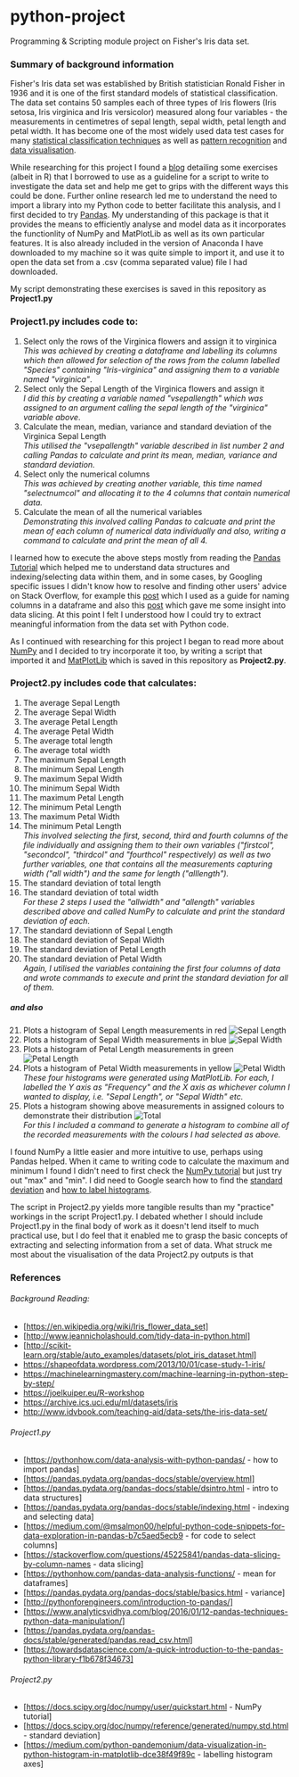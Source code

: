 # python-project
Programming &amp; Scripting module project on Fisher's Iris data set.

### Summary of background information
Fisher's Iris data set was established by British statistician Ronald Fisher in 1936 and it is one of the first standard models of statistical classification.  The data set contains 50 samples each of three types of Iris flowers (Iris setosa, Iris virginica and Iris versicolor) measured along four variables - the measurements in centimetres of sepal length, sepal width, petal length and petal width. It has become one of the most widely used data test cases for many [statistical classification techniques](https://en.wikipedia.org/wiki/Iris_flower_data_set) as well as [pattern recognition](https://archive.ics.uci.edu/ml/datasets/iris) and [data visualisation](http://www.idvbook.com/teaching-aid/data-sets/the-iris-data-set).

While researching for this project I found a [blog](https://joelkuiper.eu/R-workshop) detailing some exercises (albeit in R) that I borrowed to use as a guideline for a script to write to investigate the data set and help me get to grips with the different ways this could be done. Further online research led me to understand the need to import a library into my Python code to better facilitate this analysis, and I first decided to try [Pandas](https://pandas.pydata.org/pandas-docs/stable/).  My understanding of this package is that it provides the means to efficiently analyse and model data as it incorporates the functionlity of NumPy and MatPlotLib as well as its own particular features. It is also already included in the version of Anaconda I have downloaded to my machine so it was quite simple to import it, and use it to open the data set from a .csv (comma separated value) file I had downloaded. 

My script demonstrating these exercises is saved in this repository as **Project1.py** <br>

### Project1.py includes code to:
1.  Select only the rows of the Virginica flowers and assign it to virginica <br>
*This was achieved by creating a dataframe and labelling its columns which then allowed for selection of the rows from the column        labelled "Species" containing "Iris-virginica" and assigning them to a variable named "virginica"*.  
2.  Select only the Sepal Length of the Virginica flowers and assign it <br>
*I did this by creating a variable named "vsepallength" which was assigned to an argument calling the sepal length of the "virginica" variable above*.
3.  Calculate the mean, median, variance and standard deviation of the Virginica Sepal Length <br>
*This utilised the "vsepallength" variable described in list number 2 and calling Pandas to calculate and print its mean, median, variance and standard deviation.*
4.  Select only the numerical columns <br>
*This was achieved by creating another variable, this time named "selectnumcol" and allocating it to the 4 columns that contain numerical data.*
5.  Calculate the mean of all the numerical variables <br>
*Demonstrating this involved calling Pandas to calcuate and print the mean of each column of numerical data individually and also, writing a command to calculate and print the mean of all 4.* 

I learned how to execute the above steps mostly from reading the [Pandas Tutorial](https://pandas.pydata.org/pandas-docs/stable/tutorials.html) which helped me to understand data structures and indexing/selecting data within them, and in some cases, by Googling specific issues I didn't know how to resolve and finding other users' advice on Stack Overflow, for example this [post](https://stackoverflow.com/questions/17018638/assigning-column-names-from-a-list-to-a-table) which I used as a guide for naming columns in a dataframe and also this [post](https://stackoverflow.com/questions/45225841/pandas-data-slicing-by-column-names) which gave me some insight into data slicing. At this point I felt I understood how I could try to extract meaningful information from the data set with Python code. 

As I continued with researching for this project I began to read more about [NumPy](http://www.numpy.org/) and I decided to try incorporate it too, by writing a script that imported it and [MatPlotLib](https://matplotlib.org/) which is saved in this repository as **Project2.py**.  

### Project2.py includes code that calculates:
1. The average Sepal Length
2. The average Sepal Width
3. The average Petal Length
4. The average Petal Width
5. The average total length
6. The average total width
7. The maximum Sepal Length
8. The minimum Sepal Length
9. The maximum Sepal Width
10. The minimum Sepal Width
11. The maximum Petal Length
12. The minimum Petal Length
13. The maximum Petal Width
14. The minimum Petal Length <br>
*This involved selecting the first, second, third and fourth columns of the file individually and assigning them to their own variables ("firstcol", "secondcol", "thirdcol" and "fourthcol" respectively) as well as two further variables, one that contains all the measurements capturing width ("all width") and the same for length ("alllength").*
15. The standard deviation of total length 
16. The standard deviation of total width <br>
*For these 2 steps I used the "allwidth" and "allength" variables described above and called NumPy to calculate and print the standard deviation of each.*
17. The standard deviationn of Sepal Length
18. The standard deviation of Sepal Width
19. The standard deviation of Petal Length
20. The standard deviation of Petal Width <br>
*Again, I utilised the variables containing the first four columns of data and wrote commands to execute and print the standard deviation for all of them.* 

##### and also
21. Plots a histogram of Sepal Length measurements in red ![Sepal Length](images/Figure1.png)
22. Plots a histogram of Sepal Width measurements in blue ![Sepal Width](images/Figure2.png)
23. Plots a histogram of Petal Length measurements in green ![Petal Length](images/Figure3.png)
24. Plots a histogram of Petal Width measurements in yellow ![Petal Width](images/Figure4.png) <br>
*These four histograms were generated using MatPlotLib. For each, I labelled the Y axis as "Frequency" and the X axis as whichever column I wanted to display, i.e. "Sepal Length", or "Sepal Width" etc.*
25. Plots a histogram showing above measurements in assigned colours to demonstrate their distribution ![Total](images/Figure5.png) <br>
*For this I included a command to generate a histogram to combine all of the recorded measurements with the colours I had selected as above.* 

I found NumPy a little easier and more intuitive to use, perhaps using Pandas helped.  When it came to writing code to calculate the maximum and minimum I found I didn't need to first check the [NumPy tutorial](https://docs.scipy.org/doc/numpy/user/quickstart.html) but just try out "max" and "min". I did need to Google search how to find the [standard deviation](https://docs.scipy.org/doc/numpy/reference/generated/numpy.std.html) and [how to label histograms](https://medium.com/python-pandemonium/data-visualization-in-python-histogram-in-matplotlib-dce38f49f89c). 

The script in Project2.py yields more tangible results than my "practice" workings in the script Project1.py.  I debated whether I should include Project1.py in the final body of work as it doesn't lend itself to much practical use, but I do feel that it enabled me to grasp the basic concepts of extracting and selecting information from a set of data.  What struck me most about the visualisation of the data Project2.py outputs is that 


### References
###### Background Reading: 
* [https://en.wikipedia.org/wiki/Iris_flower_data_set]
* [http://www.jeannicholashould.com/tidy-data-in-python.html] 
* [http://scikit-learn.org/stable/auto_examples/datasets/plot_iris_dataset.html] 
* https://shapeofdata.wordpress.com/2013/10/01/case-study-1-iris/ 
* https://machinelearningmastery.com/machine-learning-in-python-step-by-step/ 
* https://joelkuiper.eu/R-workshop 
* https://archive.ics.uci.edu/ml/datasets/iris
* http://www.idvbook.com/teaching-aid/data-sets/the-iris-data-set/

###### Project1.py
* [https://pythonhow.com/data-analysis-with-python-pandas/ - how to import pandas]
* [https://pandas.pydata.org/pandas-docs/stable/overview.html]
* [https://pandas.pydata.org/pandas-docs/stable/dsintro.html - intro to data structures]
* [https://pandas.pydata.org/pandas-docs/stable/indexing.html - indexing and selecting data]
* [https://medium.com/@msalmon00/helpful-python-code-snippets-for-data-exploration-in-pandas-b7c5aed5ecb9 - for code to select columns]
* [https://stackoverflow.com/questions/45225841/pandas-data-slicing-by-column-names - data slicing]
* [https://pythonhow.com/pandas-data-analysis-functions/ - mean for dataframes]
* [https://pandas.pydata.org/pandas-docs/stable/basics.html - variance]
* [http://pythonforengineers.com/introduction-to-pandas/]
* [https://www.analyticsvidhya.com/blog/2016/01/12-pandas-techniques-python-data-manipulation/]
* [https://pandas.pydata.org/pandas-docs/stable/generated/pandas.read_csv.html]
* [https://towardsdatascience.com/a-quick-introduction-to-the-pandas-python-library-f1b678f34673]

###### Project2.py
* [https://docs.scipy.org/doc/numpy/user/quickstart.html - NumPy tutorial]
* [https://docs.scipy.org/doc/numpy/reference/generated/numpy.std.html - standard deviation]
* [https://medium.com/python-pandemonium/data-visualization-in-python-histogram-in-matplotlib-dce38f49f89c - labelling histogram axes]

